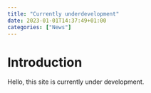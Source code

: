 ```yaml
---
title: "Currently underdevelopment"
date: 2023-01-01T14:37:49+01:00
categories: ["News"]
---
```


# Introduction

Hello, this site is currently under development.